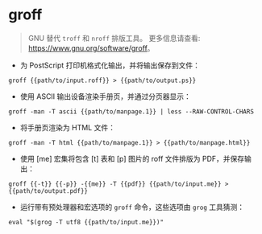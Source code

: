 # groff

> GNU 替代 `troff` 和 `nroff` 排版工具。
> 更多信息请查看: <https://www.gnu.org/software/groff>。

- 为 PostScript 打印机格式化输出，并将输出保存到文件：

`groff {{path/to/input.roff}} > {{path/to/output.ps}}`

- 使用 ASCII 输出设备渲染手册页，并通过分页器显示：

`groff -man -T ascii {{path/to/manpage.1}} | less --RAW-CONTROL-CHARS`

- 将手册页渲染为 HTML 文件：

`groff -man -T html {{path/to/manpage.1}} > {{path/to/manpage.html}}`

- 使用 [me] 宏集将包含 [t] 表和 [p] 图片的 roff 文件排版为 PDF，并保存输出：

`groff {{-t}} {{-p}} -{{me}} -T {{pdf}} {{path/to/input.me}} > {{path/to/output.pdf}}`

- 运行带有预处理器和宏选项的 `groff` 命令，这些选项由 `grog` 工具猜测：

`eval "$(grog -T utf8 {{path/to/input.me}})"`